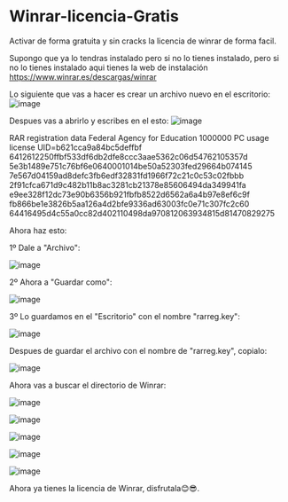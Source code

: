 # Winrar-licencia-Gratis
Activar de forma gratuita y sin cracks la licencia de winrar de forma facil.

Supongo que ya lo tendras instalado pero si no lo tienes instalado, pero si no lo tienes instalado aqui tienes la web de instalación https://www.winrar.es/descargas/winrar 

Lo siguiente que vas a hacer es crear un archivo nuevo en el escritorio:
![image](https://github.com/CarmillaLoveEnchanter/Winrar-licencia-Gratis/assets/130982621/dfcc9c32-7ba4-4e63-aa94-21dcc5b4a0a7)

Despues vas a abrirlo y escribes en el esto:
![image](https://github.com/CarmillaLoveEnchanter/Winrar-licencia-Gratis/assets/130982621/0070baf8-5505-4651-81f0-d4c02160e0c3)

RAR registration data
Federal Agency for Education
1000000 PC usage license
UID=b621cca9a84bc5deffbf
6412612250ffbf533df6db2dfe8ccc3aae5362c06d54762105357d
5e3b1489e751c76bf6e0640001014be50a52303fed29664b074145
7e567d04159ad8defc3fb6edf32831fd1966f72c21c0c53c02fbbb
2f91cfca671d9c482b11b8ac3281cb21378e85606494da349941fa
e9ee328f12dc73e90b6356b921fbfb8522d6562a6a4b97e8ef6c9f
fb866be1e3826b5aa126a4d2bfe9336ad63003fc0e71c307fc2c60
64416495d4c55a0cc82d402110498da970812063934815d81470829275


Ahora haz esto:

1º Dale a "Archivo":

![image](https://github.com/CarmillaLoveEnchanter/Winrar-licencia-Gratis/assets/130982621/8dc69eed-e28b-40b5-9073-4a6f7350c4f1)

2º Ahora a "Guardar como":

![image](https://github.com/CarmillaLoveEnchanter/Winrar-licencia-Gratis/assets/130982621/85376218-3917-4991-8e12-71e0aed5044a)

3º Lo guardamos en el "Escritorio" con el nombre "rarreg.key":

![image](https://github.com/CarmillaLoveEnchanter/Winrar-licencia-Gratis/assets/130982621/b571503b-1dd1-4d53-8265-1bc054eda061)

Despues de guardar el archivo con el nombre de "rarreg.key", copialo:

![image](https://github.com/CarmillaLoveEnchanter/Winrar-licencia-Gratis/assets/130982621/5b829730-01b7-4a6f-a52d-b05900da58fd)

Ahora vas a buscar el directorio de Winrar:

![image](https://github.com/CarmillaLoveEnchanter/Winrar-licencia-Gratis/assets/130982621/8a762f2b-8f05-4b54-a7f3-1772957c8ec2)

![image](https://github.com/CarmillaLoveEnchanter/Winrar-licencia-Gratis/assets/130982621/d9cbe4d6-4107-4e83-ac05-6e94bd481d79)

![image](https://github.com/CarmillaLoveEnchanter/Winrar-licencia-Gratis/assets/130982621/7af3207a-74c1-448e-abf3-f271c6dfb051)

![image](https://github.com/CarmillaLoveEnchanter/Winrar-licencia-Gratis/assets/130982621/2e3d1877-b809-4959-a390-584bebaaffa0)

![image](https://github.com/CarmillaLoveEnchanter/Winrar-licencia-Gratis/assets/130982621/97a5ba6f-ad72-4dd6-b54d-d5de7e5de0c8)

Ahora ya tienes la licencia de Winrar, disfrutala😊😎.
